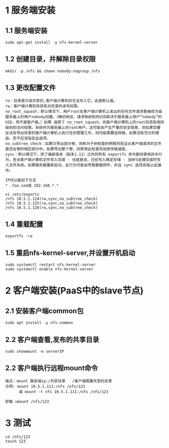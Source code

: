 # 1 服务端安装
## 1.1 服务端安装
```Shell
sudo apt-get install -y nfs-kernel-server
```

## 1.2 创建目录，并解除目录权限
```shell
mkdir -p /nfs && chown nobody:nogroup /nfs
```
## 1.3 更改配置文件
```
ro：目录是只读共享的,客户端计算机将无法写入它。这是默认值。
rw：客户端计算机将具有对目录的读写权限。
no_root_squash：默认情况下，用户root在客户端计算机上发出的任何文件请求都被视为由服务器上的用户nobody创建。（确切地说，请求映射到的UID取决于服务器上用户“nobody”的UID，而不是客户端。）如果 选择了 no_root_squash，则客户端计算机上的root将具有相同级别的访问权限。系统作为服务器上的root用户。这可能会产生严重的安全隐患，但如果您要在涉及导出目录的客户端计算机上执行任何管理工作，则可能需要这样做。如果没有充分的理由，您不应该指定此选项。
no_subtree_check：如果只导出部分卷，则称为子树检查的例程将验证从客户端请求的文件是否在卷的相应部分中。如果导出整个卷，则禁用此检查将加快传输速度。
sync：默认情况下，除了最新版本（版本1.11）之外的所有 exportfs 命令都将使用异步行为，告诉客户端计算机文件写入完成 - 也就是说，已经写入稳定存储 - 当NFS处理完成时写入文件系统。如果服务器重新启动，此行为可能会导致数据损坏，并且 sync 选项会阻止此操作。 

IP可以是如下方式
* .foo.com或 192.168.*.*
```
```shell
vi /etc/exports
/nfs 10.5.1.124(rw,sync,no_subtree_check) 
/nfs 10.5.1.125(rw,sync,no_subtree_check) 
/nfs 10.5.1.126(rw,sync,no_subtree_check)
```
## 1.4 重载配置
```shell
exportfs -ra
```
## 1.5 重启nfs-kernel-server,并设置开机启动
```shell
sudo systemctl restart nfs-kernel-server
sudo systemctl enable nfs-kernel-server
```

# 2 客户端安装(PaaS中的slave节点)
## 2.1 安装客户端common包
```shell
sudo apt install -y nfs-common
```

## 2.2 客户端查看,发布的共享目录
```shell
sudo showmount -e serverIP
```

## 2.2 客户端执行远程mount命令
```shell
格式：mount 服务端ip:/共享目录   /客户端需要共享的目录
示例: mount 10.5.1.111:/nfs /nfs/123
      或 mount -t nfs 10.5.1.111:/nfs /nfs/123

卸载 umount /nfs/123
```
# 3 测试
```shell
cd /nfs/123
touch 123
```
